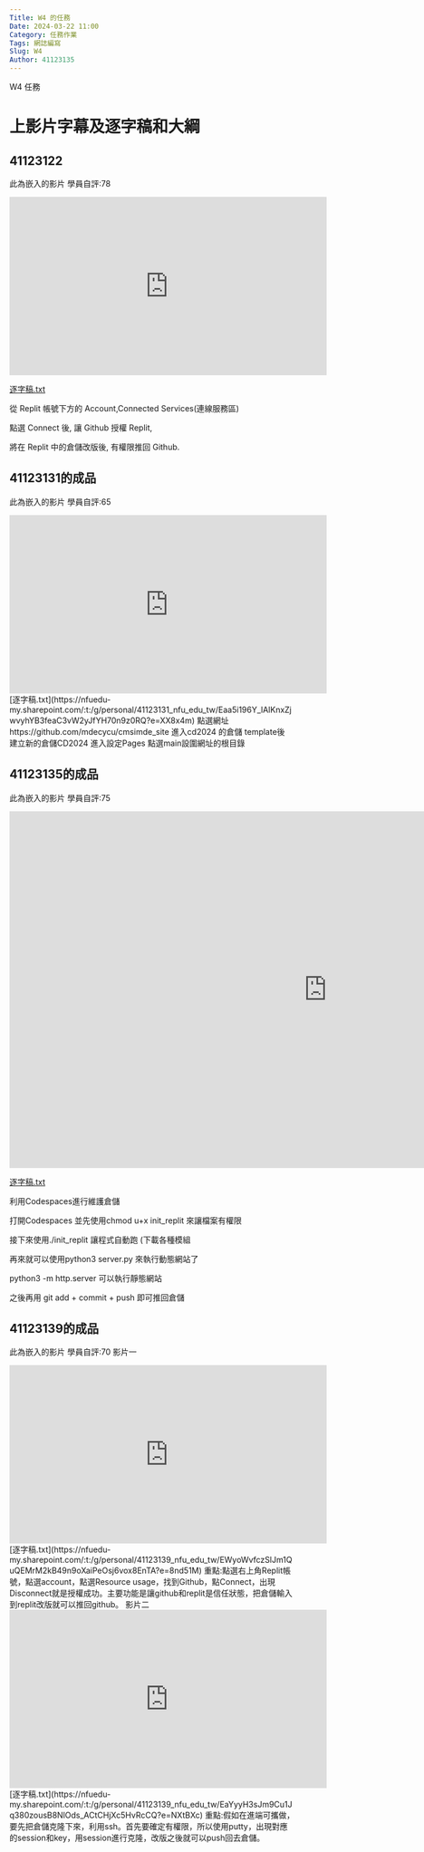 ```yaml
---
Title: W4 的任務
Date: 2024-03-22 11:00
Category: 任務作業
Tags: 網誌編寫
Slug: W4
Author: 41123135
---
```


W4 任務

<!-- PELICAN_END_SUMMARY -->

# 上影片字幕及逐字稿和大綱

## 41123122

此為嵌入的影片  學員自評:78

<iframe width="560" height="315" src="https://www.youtube.com/embed/cm0moUerx1I?si=sjFryoj59Dn9jA-u" title="YouTube video player" frameborder="0" allow="accelerometer; autoplay; clipboard-write; encrypted-media; gyroscope; picture-in-picture; web-share" referrerpolicy="strict-origin-when-cross-origin" allowfullscreen></iframe>

[逐字稿.txt](https://nfuedu-my.sharepoint.com/:t:/g/personal/41123122_nfu_edu_tw/EY30KbqT2_BOtsXWNxN25tUBMMLHamPTcgMod37c4FmIaQ?e=p8GwRp)

從 Replit 帳號下方的 Account,Connected Services(連線服務區) 
 
點選 Connect 後, 讓 Github 授權 Replit,
  
將在 Replit 中的倉儲改版後, 有權限推回 Github.


## 41123131的成品

此為嵌入的影片  學員自評:65

<iframe width="560" height="315" src="https://www.youtube.com/embed/rc6TfLUqrgY?si=xY_cL_T7q9ewQ2m2" title="YouTube video player" frameborder="0" allow="accelerometer; autoplay; clipboard-write; encrypted-media; gyroscope; picture-in-picture; web-share" referrerpolicy="strict-origin-when-cross-origin" allowfullscreen></iframe>
[逐字稿.txt](https://nfuedu-my.sharepoint.com/:t:/g/personal/41123131_nfu_edu_tw/Eaa5i196Y_lAlKnxZjwvyhYB3feaC3vW2yJfYH70n9z0RQ?e=XX8x4m)
點選網址https://github.com/mdecycu/cmsimde_site 
進入cd2024 的倉儲 template後
建立新的倉儲CD2024
進入設定Pages
點選main設圍網址的根目錄


## 41123135的成品

此為嵌入的影片  學員自評:75

<iframe width="1120" height="630" src="https://www.youtube.com/embed/CA2m5x6E4A0" title="YouTube video player" frameborder="0" allow="accelerometer; autoplay; clipboard-write; encrypted-media; gyroscope; picture-in-picture; web-share" referrerpolicy="strict-origin-when-cross-origin" allowfullscreen></iframe>

[逐字稿.txt](https://nfuedu-my.sharepoint.com/:t:/g/personal/41123135_nfu_edu_tw/ESRExgTQcSJFq4cJl-oU3BMBa8bb_v_mihVOtDuI8D94Pw?e=cElRzY)

利用Codespaces進行維護倉儲

打開Codespaces 並先使用chmod u+x init_replit 來讓檔案有權限

接下來使用./init_replit 讓程式自動跑 (下載各種模組

再來就可以使用python3 server.py 來執行動態網站了

python3 -m http.server 可以執行靜態網站

之後再用 git add + commit + push 即可推回倉儲

## 41123139的成品
此為嵌入的影片 學員自評:70
影片一
<iframe width="560" height="315" src="https://www.youtube.com/embed/w_NL3t9qtB8?si=ERPE6RgAbb_aXvKR" title="YouTube video player" frameborder="0" allow="accelerometer; autoplay; clipboard-write; encrypted-media; gyroscope; picture-in-picture; web-share" referrerpolicy="strict-origin-when-cross-origin" allowfullscreen></iframe>
[逐字稿.txt](https://nfuedu-my.sharepoint.com/:t:/g/personal/41123139_nfu_edu_tw/EWyoWvfczSlJm1QuQEMrM2kB49n9oXaiPeOsj6vox8EnTA?e=8nd51M)
重點:點選右上角Replit帳號，點選account，點選Resource usage，找到Github，點Connect，出現Disconnect就是授權成功。主要功能是讓github和replit是信任狀態，把倉儲輸入到replit改版就可以推回github。
影片二
<iframe width="560" height="315" src="https://www.youtube.com/embed/EGapvXvECm8?si=uyNqgxpny6sfUEw-" title="YouTube video player" frameborder="0" allow="accelerometer; autoplay; clipboard-write; encrypted-media; gyroscope; picture-in-picture; web-share" referrerpolicy="strict-origin-when-cross-origin" allowfullscreen></iframe>
[逐字稿.txt](https://nfuedu-my.sharepoint.com/:t:/g/personal/41123139_nfu_edu_tw/EaYyyH3sJm9Cu1Jq380zousB8NlOds_ACtCHjXc5HvRcCQ?e=NXtBXc)
重點:假如在進端可攜做，要先把倉儲克隆下來，利用ssh。首先要確定有權限，所以使用putty，出現對應的session和key，用session進行克隆，改版之後就可以push回去倉儲。


